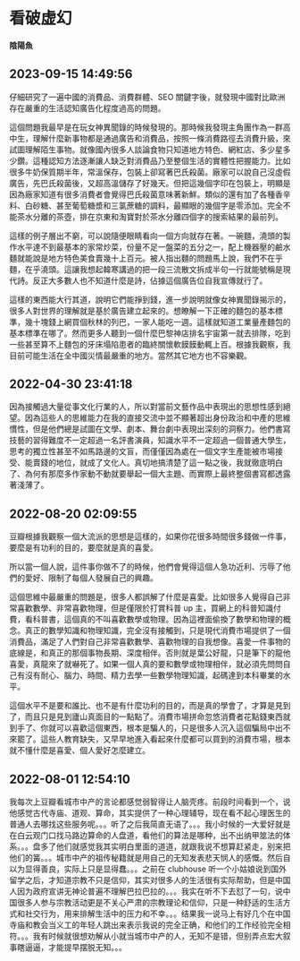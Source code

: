# 看破虚幻

#### 陰陽魚

## 2023-09-15 14:49:56

仔細研究了一遍中國的消費品、消費群體、SEO 關鍵字後，就發現中國對比歐洲存在嚴重的生活認知廣告化程度過高的問題。

這個問題我最早是在玩女神異聞錄的時候發現的。那時候我發現主角團作為一群高中生，理解什麼新事物都是通過廣告和消費品，按照一條消費路徑去消費升級，來試圖理解陌生事物。就像國內很多人談論食物只知道地方特色、網紅店、多少星多少鑽。這種認知方法逐漸讓人缺乏對消費品乃至整個生活的實體性把握能力。比如很多牛奶保質期半年，常溫保存，包裝上卻寫著巴氏殺菌。廠家可以說自己沒虛假廣告，先巴氏殺菌後，又超高溫儲存了好幾天。但把這幾個字印在包裝上，明顯是因為廠家知道有很多消費者會覺得巴氏殺菌意味著新鮮。類似的還有加了各種香辛料、白砂糖、甚至葡萄糖漿和三氯蔗糖的調料，最顯眼的幾個字是零添加。完全不能茶水分離的茶壺，排在京東和淘寶對於茶水分離四個字的搜索結果的最前列。

這樣的例子層出不窮，可以說隨便眼睛看向一個方向就存在著。一碗麵，澆頭的製作水平達不到最基本的家常炒菜，份量不足一盤菜的五分之一，配上機器壓的鹼水麵就能說是地方特色美食賣幾十上百元。被人指出麵的問題馬上說，我們不在乎麵，在乎澆頭。這讓我想起韓寒講過的把一段三流散文拆成半句一行就能號稱是現代詩。反正大多數人也不知道什麼是詩，佔據這個廣告位自我宣傳就行了。

這樣的東西能大行其道，說明它們能掙到錢，進一步說明就像女神異聞錄揭示的，很多人對世界的理解就是基於廣告建立起來的。想瞭解一下正確的麵包的基本標準，幾十塊錢上網買個秋林的列巴，一家人能吃一週。這樣就知道工業量產麵包的基本標準在哪了。然而更多人聽到一個什麼巴黎神店排名宇宙第一就去排隊，吃到一些甚至算不上麵包的牙床塌陷患者的臨終關懷軟饃饃動輒上百。根據我觀察，我目前可能生活在全中國災情最嚴重的地方。當然其它地方也不容樂觀。

## 2022-04-30 23:41:18

因為接觸過大量從事文化行業的人，所以對當前文藝作品中表現出的思想性感到絕望。因為這些人的思維能力在我的直接交流中並不顯著超出身份政治和中產的思維慣性，但是他們總是試圖在文學、劇本、舞台劇中表現出深刻的洞察力。他們書寫技藝的習得難度不一定超過一名評書演員，知識水平不一定超過一個普通大學生，思考的獨立性甚至不如馬路邊的文盲，而僅僅因為處在一個文字生產能被市場接受、能賣錢的地位，就成了文化人。真切地搞清楚了這一點之後，我就徹底明白了、為何有那麼多作家動不動就要舉起一個大主題、而實際上最終整個書寫都透露著淺薄了。

## 2022-08-20 02:09:55

豆瓣根據我觀察一個大流派的思想是這樣的，如果你花很多時間很多錢做一件事，要麼是有功利的目的，要麼就是真的喜愛。

所以當一個人說，這件事你做不了的時候，他們會覺得這個人急功近利、污辱了他們的愛好、限制了每個人發展自己的興趣。

這個思維中最嚴重的問題是，很多人都誤解了什麼是喜愛。比如很多人覺得自己非常喜歡數學、非常喜歡物理，但是僅限於打賞科普 up 主，買網上的科普知識付費，看科普書，這個真的不叫喜歡數學或物理。因為這裡面偷換了數學和物理的概念。真正的數學知識和物理知識，完全沒有接觸到，只是現代消費市場提供了一個消費品，滿足了人們對自己非常喜歡數學、喜歡物理的自我想像。喜愛一件事物的底線是，和真正的那個事物長期、深度相伴。否則就是葉公好龍，只是筆下的龍他喜愛，真龍來了就嚇死了。如果一個人真的要和數學或物理相伴，就必須先問問自己有沒有耐心、腦力、時間、精力去學一些數學物理知識，起碼達到本科畢業的水平。

這個水平不是要和誰比、也不是有什麼功利的目的，而是真的學會了，才算是見到了，而且只是見到廬山真面目的一點點了。消費市場拼命忽悠消費者花點錢東西就到手了、你就可以喜歡這個東西，根本是騙人的，只是很多人沉入這個騙局中出不來罷了。這些人教育缺失，又早早地進入看起來什麼都可以買到的消費市場，根本就不懂什麼是喜愛、個人愛好怎麼建立。 

## 2022-08-01 12:54:10

我每次上豆瓣看城市中产的言论都感觉弱智得让人脑壳疼。前段时间看到一个，说他感觉古代寺庙、道观、算命，其实提供了一种心理辅导，现在看不起心理医生的普通人去哪找这些服务呢。。。听了之后我简直无语了。。。我小时候的一大爱好就是在白云观门口找马路边算命的人盘道，看他们的算法是哪种，出不出纳甲筮法的体系。。。盘多了他们就感觉我其实明白里面的道道，就跟我说不想算赶紧走，别来把他们的簧。。。城市中产的祖传秘籍就是用自己的无知发表悲天悯人的感慨。然后自以为显得善良，实际上只是显得蠢。。。之前在 clubhouse 听一个小姑娘说到国外留学之后，才知道宗教不只是信仰，其实对很多人的生活很有实际帮助，但是中国人因为政府宣讲无神论普遍不理解巴拉巴拉的。。。我实在听不下去怼了一句，说中国很多人参与宗教活动更是不关心严肃的宗教理论和信仰，只是一种舒适的生活方式和社交行为，用来排解生活中的压力和不幸。。。结果我一说马上有好几个在中国寺庙和教会当义工的年轻人跳出来表示我说的完全正确，和他们的工作经验完全相符。。。我有时候就很想劝解从小就当城市中产的人，无知不是错，但别弄点宏大叙事瞎逼逼，才能提早摆脱无知。。。 